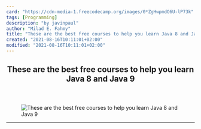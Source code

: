```yaml
---
card: "https://cdn-media-1.freecodecamp.org/images/0*ZgHwpmdO6U-lP73k"
tags: [Programming]
description: "by javinpaul"
author: "Milad E. Fahmy"
title: "These are the best free courses to help you learn Java 8 and Java 9"
created: "2021-08-16T10:11:01+02:00"
modified: "2021-08-16T10:11:01+02:00"
---
```

<div class="site-wrapper">
<main id="site-main" class="site-main outer">
<div class="inner">
<article class="post-full post tag-programming tag-java tag-software-development tag-web-development tag-tech ">
<header class="post-full-header">
<h1 class="post-full-title">These are the best free courses to help you learn Java 8 and Java 9</h1>
</header>
<figure class="post-full-image">
<picture>
<source media="(max-width: 700px)" sizes="1px" srcset="data:image/gif;base64,R0lGODlhAQABAIAAAAAAAP///yH5BAEAAAAALAAAAAABAAEAAAIBRAA7 1w">
<source media="(min-width: 701px)" sizes="(max-width: 800px) 400px,
(max-width: 1170px) 700px,
1400px" srcset="https://cdn-media-1.freecodecamp.org/images/0*ZgHwpmdO6U-lP73k 300w,
https://cdn-media-1.freecodecamp.org/images/0*ZgHwpmdO6U-lP73k 600w,
https://cdn-media-1.freecodecamp.org/images/0*ZgHwpmdO6U-lP73k 1000w,
https://cdn-media-1.freecodecamp.org/images/0*ZgHwpmdO6U-lP73k 2000w">
<img onerror="this.style.display='none'" src="https://cdn-media-1.freecodecamp.org/images/0*ZgHwpmdO6U-lP73k" alt="These are the best free courses to help you learn Java 8 and Java 9">
</picture>
</figure>
<section class="post-full-content">
<div class="post-content medium-migrated-article">
</div>
<hr>
</section>
</article>
</div>
</main>
</div>
<!-- Google Tag Manager (noscript) -->
<!-- End Google Tag Manager (noscript) -->
